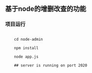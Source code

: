## 基于node的增删改查的功能

### 项目运行

```shell

    cd node-admin

    npm install

    node app.js

    ## server is running on port 2020

```


